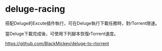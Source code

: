 # deluge-racing
搭配Deluge的Excute插件執行，可在Deluge執行下載任務時，對rTorrent限速。

當Deluge下載完成後，可使用下列腳本恢復rTorrent速度。

https://github.com/BlackMickey/deluge-to-rtorrent
